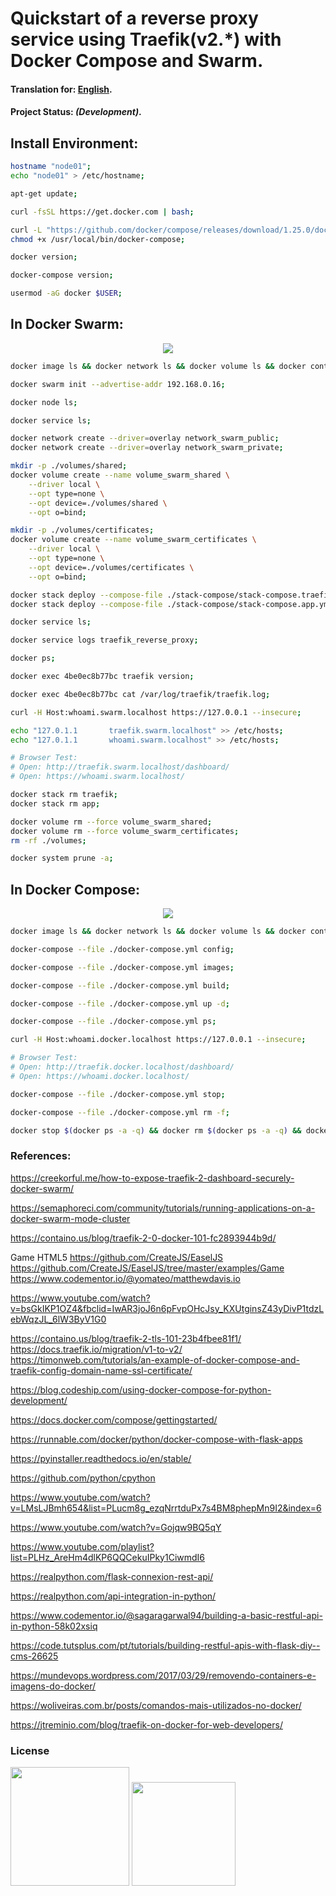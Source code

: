 
# Quickstart of a reverse proxy service using Traefik(v2.*) with Docker Compose and Swarm.

#### Translation for: **[English](https://github.com/alisonbuss/quickstart-traefik2/blob/master/README_LANG_EN.md)**.

#### Project Status: *(Development)*.




## Install Environment:

```bash
hostname "node01";
echo "node01" > /etc/hostname;

apt-get update;

curl -fsSL https://get.docker.com | bash;

curl -L "https://github.com/docker/compose/releases/download/1.25.0/docker-compose-$(uname -s)-$(uname -m)" -o /usr/local/bin/docker-compose;
chmod +x /usr/local/bin/docker-compose;

docker version;

docker-compose version;

usermod -aG docker $USER;

```




## In Docker Swarm:

<p align="center">
    <img src="https://github.com/alisonbuss/quickstart-traefik2/raw/master/files/print-swarm.png"/>
</p>

```bash
docker image ls && docker network ls && docker volume ls && docker container ls;

docker swarm init --advertise-addr 192.168.0.16;

docker node ls;

docker service ls;

docker network create --driver=overlay network_swarm_public;
docker network create --driver=overlay network_swarm_private;

mkdir -p ./volumes/shared;
docker volume create --name volume_swarm_shared \
    --driver local \
    --opt type=none \
    --opt device=./volumes/shared \
    --opt o=bind;

mkdir -p ./volumes/certificates;
docker volume create --name volume_swarm_certificates \
    --driver local \
    --opt type=none \
    --opt device=./volumes/certificates \
    --opt o=bind;

docker stack deploy --compose-file ./stack-compose/stack-compose.traefik.yml traefik;
docker stack deploy --compose-file ./stack-compose/stack-compose.app.yml app;

docker service ls;

docker service logs traefik_reverse_proxy;

docker ps;

docker exec 4be0ec8b77bc traefik version;

docker exec 4be0ec8b77bc cat /var/log/traefik/traefik.log;

curl -H Host:whoami.swarm.localhost https://127.0.0.1 --insecure;

echo "127.0.1.1       traefik.swarm.localhost" >> /etc/hosts;
echo "127.0.1.1       whoami.swarm.localhost" >> /etc/hosts;

# Browser Test:
# Open: http://traefik.swarm.localhost/dashboard/
# Open: https://whoami.swarm.localhost/

docker stack rm traefik;
docker stack rm app;

docker volume rm --force volume_swarm_shared;
docker volume rm --force volume_swarm_certificates;
rm -rf ./volumes;

docker system prune -a;

```




## In Docker Compose:

<p align="center">
    <img src="https://github.com/alisonbuss/quickstart-traefik2/raw/master/files/print-docker-compose.png"/>
</p>

```bash
docker image ls && docker network ls && docker volume ls && docker container ls;

docker-compose --file ./docker-compose.yml config;

docker-compose --file ./docker-compose.yml images;

docker-compose --file ./docker-compose.yml build;

docker-compose --file ./docker-compose.yml up -d;

docker-compose --file ./docker-compose.yml ps;

curl -H Host:whoami.docker.localhost https://127.0.0.1 --insecure;

# Browser Test:
# Open: http://traefik.docker.localhost/dashboard/
# Open: https://whoami.docker.localhost/

docker-compose --file ./docker-compose.yml stop;

docker-compose --file ./docker-compose.yml rm -f;

docker stop $(docker ps -a -q) && docker rm $(docker ps -a -q) && docker rmi $(docker images -q) && docker system prune -a;

```






### References:

https://creekorful.me/how-to-expose-traefik-2-dashboard-securely-docker-swarm/

https://semaphoreci.com/community/tutorials/running-applications-on-a-docker-swarm-mode-cluster

https://containo.us/blog/traefik-2-0-docker-101-fc2893944b9d/



Game HTML5
https://github.com/CreateJS/EaselJS
https://github.com/CreateJS/EaselJS/tree/master/examples/Game
https://www.codementor.io/@yomateo/matthewdavis.io


https://www.youtube.com/watch?v=bsGkIKP1OZ4&fbclid=IwAR3joJ6n6pFvpOHcJsy_KXUtginsZ43yDivP1tdzLebWqzJL_6lW3ByV1G0

https://containo.us/blog/traefik-2-tls-101-23b4fbee81f1/
https://docs.traefik.io/migration/v1-to-v2/
https://timonweb.com/tutorials/an-example-of-docker-compose-and-traefik-config-domain-name-ssl-certificate/



https://blog.codeship.com/using-docker-compose-for-python-development/

https://docs.docker.com/compose/gettingstarted/


https://runnable.com/docker/python/docker-compose-with-flask-apps

https://pyinstaller.readthedocs.io/en/stable/

https://github.com/python/cpython

https://www.youtube.com/watch?v=LMsLJBmh654&list=PLucm8g_ezqNrrtduPx7s4BM8phepMn9I2&index=6

https://www.youtube.com/watch?v=Gojqw9BQ5qY

https://www.youtube.com/playlist?list=PLHz_AreHm4dlKP6QQCekuIPky1CiwmdI6


https://realpython.com/flask-connexion-rest-api/

https://realpython.com/api-integration-in-python/

https://www.codementor.io/@sagaragarwal94/building-a-basic-restful-api-in-python-58k02xsiq

https://code.tutsplus.com/pt/tutorials/building-restful-apis-with-flask-diy--cms-26625



https://mundevops.wordpress.com/2017/03/29/removendo-containers-e-imagens-do-docker/

https://woliveiras.com.br/posts/comandos-mais-utilizados-no-docker/



https://jtreminio.com/blog/traefik-on-docker-for-web-developers/


### License

[<img width="190" src="https://raw.githubusercontent.com/alisonbuss/my-licenses/master/files/logo-open-source-550x200px.png">](https://opensource.org/licenses)
[<img width="166" src="https://raw.githubusercontent.com/alisonbuss/my-licenses/master/files/icon-license-mit-500px.png">](https://github.com/alisonbuss/quickstart-traefik2/blob/master/LICENSE)
